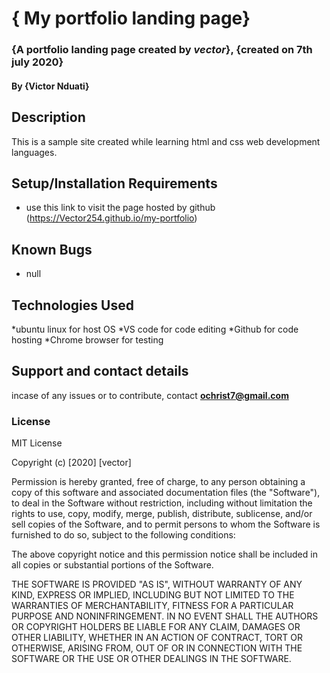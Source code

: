 # { My portfolio landing page}
### {A portfolio landing page created by *vector*}, {created on 7th july 2020}
#### By **{Victor Nduati}**
## Description
This is a sample site created while learning html and css web development languages.
## Setup/Installation Requirements
* use this link to visit the page hosted by github (https://Vector254.github.io/my-portfolio)
## Known Bugs
* null
## Technologies Used
 *ubuntu linux for host OS
 *VS code for code editing
 *Github for code hosting
 *Chrome browser for testing
## Support and contact details
incase of any issues or to contribute, contact **ochrist7@gmail.com**
### License
MIT License

Copyright (c) [2020] [vector]

Permission is hereby granted, free of charge, to any person obtaining a copy
of this software and associated documentation files (the "Software"), to deal
in the Software without restriction, including without limitation the rights
to use, copy, modify, merge, publish, distribute, sublicense, and/or sell
copies of the Software, and to permit persons to whom the Software is
furnished to do so, subject to the following conditions:

The above copyright notice and this permission notice shall be included in all
copies or substantial portions of the Software.

THE SOFTWARE IS PROVIDED "AS IS", WITHOUT WARRANTY OF ANY KIND, EXPRESS OR
IMPLIED, INCLUDING BUT NOT LIMITED TO THE WARRANTIES OF MERCHANTABILITY,
FITNESS FOR A PARTICULAR PURPOSE AND NONINFRINGEMENT. IN NO EVENT SHALL THE
AUTHORS OR COPYRIGHT HOLDERS BE LIABLE FOR ANY CLAIM, DAMAGES OR OTHER
LIABILITY, WHETHER IN AN ACTION OF CONTRACT, TORT OR OTHERWISE, ARISING FROM,
OUT OF OR IN CONNECTION WITH THE SOFTWARE OR THE USE OR OTHER DEALINGS IN THE
SOFTWARE.